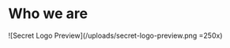 <!-- TITLE: secRet -->
<!-- SUBTITLE: Reverse Engineering community -->
# Who we are
![Secret Logo Preview](/uploads/secret-logo-preview.png =250x)